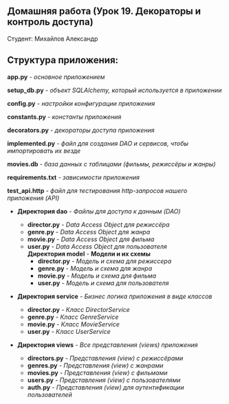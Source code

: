 ## Домашняя работа (Урок 19. Декораторы и контроль доступа)

Студент: Михайлов Александр

## Структура приложения:

**app.py** - *основное приложением*

**setup_db.py** - *объект SQLAlchemy, который используется в приложении*

**config.py** - *настройки конфигурации приложения*

**constants.py** - *константы приложения*

**decorators.py** - *декораторы доступа приложения*

**implemented.py** - *файл для создания DAO и сервисов, чтобы импортировать их везде*

**movies.db** - *база данных с таблицами (фильмы, режиссёры и жанры)*

**requirements.txt** - *зависимости приложения*

**test_api.http** - *файл для тестирования http-запросов нашего приложения (API)*

- **Директория dao** - *Файлы для доступа к данным (DAO)*
    - **director.py** - *Data Access Object для режиссёра* <br>
    - **genre.py** - *Data Access Object для жанра* <br>
    - **movie.py** - *Data Access Object для фильма* <br>
    - **user.py** - *Data Access Object для пользователя* <br>
      **Директория model** - **Модели и их схемы**
        - **director.py** - *Модель и схема для режиссера* <br>
        - **genre.py** - *Модель и схема для жанра* <br>
        - **movie.py** - *Модель и схема для фильма* <br>
        - **user.py** - *Модель и схема для пользователя* <br>

- **Директория service** - *Бизнес логика приложения в виде классов*
    - **director.py** - *Класс DirectorService* <br>
    - **genre.py** - *Класс GenreService* <br>
    - **movie.py** - *Класс MovieService* <br>
    - **user.py** - *Класс UserService* <br>

- **Директория views** - *Все представления (views) приложения*
    - **directors.py** - *Представления (view) с режиссёрами* <br>
    - **genres.py** - *Представления (view) с жанрами* <br>
    - **movies.py** - *Представления (view) с фильмами* <br>
    - **users.py** - *Представления (view) с пользователями* <br>
    - **auth.py** - *Представления (view) для аутентификации пользователей* <br>